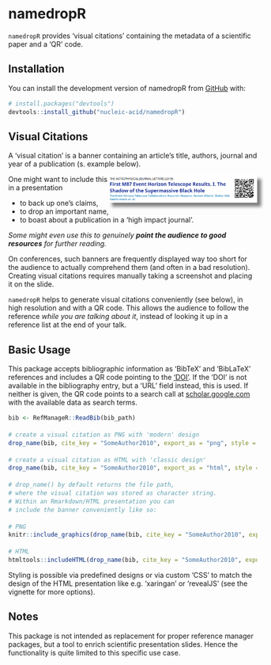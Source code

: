 
<!-- README.md is generated from README.Rmd. Please edit that file -->

# namedropR

<!-- badges: start -->
<!-- badges: end -->

`namedropR` provides ‘visual citations’ containing the metadata of a
scientific paper and a ‘QR’ code.

## Installation

You can install the development version of namedropR from
[GitHub](https://github.com/) with:

``` r
# install.packages("devtools")
devtools::install_github("nucleic-acid/namedropR")
```

## Visual Citations

A ‘visual citation’ is a banner containing an article’s title, authors,
journal and year of a publication (s. example below).

<img src="man/figures/collaboration_2019_ApJL.png" align="right" alt="Sharingan" width="60%" style="box-shadow: 8px 8px 6px grey;"/>

One might want to include this in a presentation

-   to back up one’s claims,
-   to drop an important name,
-   to boast about a publication in a ‘high impact journal’.

*Some might even use this to genuinely **point the audience to good
resources** for further reading.*

On conferences, such banners are frequently displayed way too short for
the audience to actually comprehend them (and often in a bad
resolution). Creating visual citations requires manually taking a
screenshot and placing it on the slide.

`namedropR` helps to generate visual citations conveniently (see below),
in high resolution and with a QR code. This allows the audience to
follow the reference *while you are talking about it*, instead of
looking it up in a reference list at the end of your talk.

## Basic Usage

This package accepts bibliographic information as ‘BibTeX’ and
‘BibLaTeX’ references and includes a QR code pointing to the
[‘DOI’](https://www.doi.org). If the ‘DOI’ is not available in the
bibliography entry, but a ‘URL’ field instead, this is used. If neither
is given, the QR code points to a search call at
[scholar.google.com](scholar.google.com) with the available data as
search terms.

``` r
bib <- RefManageR::ReadBib(bib_path)

# create a visual citation as PNG with 'modern' design
drop_name(bib, cite_key = "SomeAuthor2010", export_as = "png", style = "modern")

# create a visual citation as HTML with 'classic design'
drop_name(bib, cite_key = "SomeAuthor2010", export_as = "html", style = "classic")

# drop_name() by default returns the file path, 
# where the visual citation was stored as character string. 
# Within an Rmarkdown/HTML presentation you can 
# include the banner conveniently like so:

# PNG
knitr::include_graphics(drop_name(bib, cite_key = "SomeAuthor2010", export_as = "png", style = "clean"))

# HTML
htmltools::includeHTML(drop_name(bib, cite_key = "SomeAuthor2010", export_as = "html", style = "clean", use_xaringan = TRUE))
```

Styling is possible via predefined designs or via custom ‘CSS’ to match
the design of the HTML presentation like e.g. ‘xaringan’ or ‘revealJS’
(see the vignette for more options).

## Notes

This package is not intended as replacement for proper reference manager
packages, but a tool to enrich scientific presentation slides. Hence the
functionality is quite limited to this specific use case.
